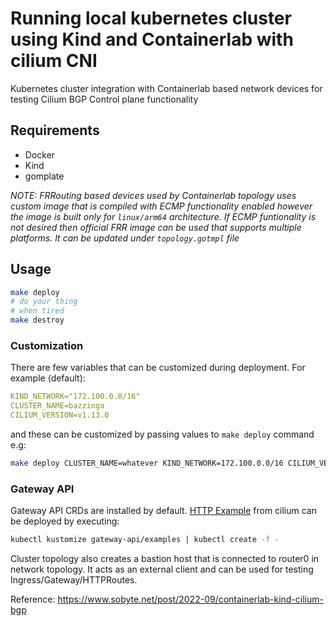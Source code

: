 # Running local kubernetes cluster using Kind and Containerlab with cilium CNI

Kubernetes cluster integration with Containerlab based network devices for testing Cilium BGP Control plane functionality

## Requirements

- Docker
- Kind
- gomplate

_NOTE: FRRouting based devices used by Containerlab topology uses custom image that is compiled with ECMP functionality enabled however the image is built only for `linux/arm64` architecture. If ECMP funtionality is not desired then official FRR image can be used that supports multiple platforms. It can be updated under `topology.gotmpl` file_

## Usage

```bash
make deploy
# do your thing
# when tired
make destroy
```

### Customization

There are few variables that can be customized during deployment. For example (default):

```yaml
KIND_NETWORK="172.100.0.0/16"
CLUSTER_NAME=bazzinga
CILIUM_VERSION=v1.13.0
```

and these can be customized by passing values to `make deploy` command e.g:

```bash
make deploy CLUSTER_NAME=whatever KIND_NETWORK=172.100.0.0/16 CILIUM_VERSION=v1.13.0
```

### Gateway API

Gateway API CRDs are installed by default. [HTTP Example](https://docs.cilium.io/en/v1.13/network/servicemesh/gateway-api/http/) from cilium can be deployed by executing:

```bash
kubectl kustomize gateway-api/examples | kubectl create -f -
```

Cluster topology also creates a bastion host that is connected to router0 in network topology. It acts as an external client and can be used for testing Ingress/Gateway/HTTPRoutes.

Reference: https://www.sobyte.net/post/2022-09/containerlab-kind-cilium-bgp
